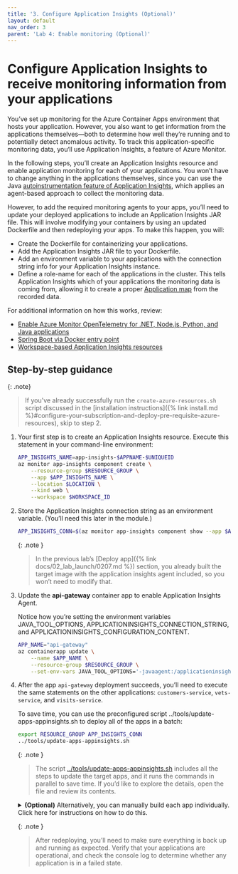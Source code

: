 ```yaml
---
title: '3. Configure Application Insights (Optional)'
layout: default
nav_order: 3
parent: 'Lab 4: Enable monitoring (Optional)'
---
```


# Configure Application Insights to receive monitoring information from your applications

You’ve set up monitoring for the Azure Container Apps environment that hosts your application. However, you also want to get information from the applications themselves—both to determine how well they’re running and to potentially detect anomalous activity. To track this application-specific monitoring data, you‘ll use Application Insights, a feature of Azure Monitor.

In the following steps, you’ll create an Application Insights resource and enable application monitoring for each of your applications. You won’t have to change anything in the applications themselves, since you can use the Java [autoinstrumentation feature of Application Insights](https://learn.microsoft.com/azure/azure-monitor/app/codeless-overview), which applies an agent-based approach to collect the monitoring data.

However, to add the required monitoring agents to your apps, you’ll need to update your deployed applications to include an Application Insights JAR file. This will involve modifying your containers by using an updated Dockerfile and then redeploying your apps. To make this happen, you will:

- Create the Dockerfile for containerizing your applications.
- Add the Application Insights JAR file to your Dockerfile.
- Add an environment variable to your applications with the connection string info for your Application Insights instance.
- Define a role-name for each of the applications in the cluster. This tells Application Insights which of your applications the monitoring data is coming from, allowing it to create a proper [Application map](https://learn.microsoft.com/azure/azure-monitor/app/app-map?tabs=net) from the recorded data.

For additional information on how this works, review:

- [Enable Azure Monitor OpenTelemetry for .NET, Node.js, Python, and Java applications](https://learn.microsoft.com/en-us/azure/azure-monitor/app/opentelemetry-enable?tabs=java)
- [Spring Boot via Docker entry point](https://learn.microsoft.com/azure/azure-monitor/app/java-spring-boot#spring-boot-via-docker-entry-point)
- [Workspace-based Application Insights resources](https://learn.microsoft.com/azure/azure-monitor/app/create-workspace-resource)

## Step-by-step guidance

{: .note}
> If you've already successfully run the `create-azure-resources.sh` script discussed in the [installation instructions]({% link install.md %}#configure-your-subscription-and-deploy-pre-requisite-azure-resources), skip to step 2.

1.  Your first step is to create an Application Insights resource. Execute this statement in your command-line environment:

    ```bash
    APP_INSIGHTS_NAME=app-insights-$APPNAME-$UNIQUEID
    az monitor app-insights component create \
        --resource-group $RESOURCE_GROUP \
        --app $APP_INSIGHTS_NAME \
        --location $LOCATION \
        --kind web \
        --workspace $WORKSPACE_ID
    ```

1.  Store the Application Insights connection string as an environment variable. (You’ll need this later in the module.)

    ```bash
    APP_INSIGHTS_CONN=$(az monitor app-insights component show --app $APP_INSIGHTS_NAME -g $RESOURCE_GROUP --query connectionString --output tsv)
    ```

    {: .note }
    > In the previous lab’s [Deploy app]({% link docs/02_lab_launch/0207.md %}) section, you already built the target image with the application insights agent included, so you won’t need to modify that.

1.  Update the **api-gateway** container app to enable Application Insights Agent.

    Notice how you’re setting the environment variables JAVA_TOOL_OPTIONS, APPLICATIONINSIGHTS_CONNECTION_STRING, and APPLICATIONINSIGHTS_CONFIGURATION_CONTENT.

    ```bash
    APP_NAME="api-gateway"
    az containerapp update \
        --name $APP_NAME \
        --resource-group $RESOURCE_GROUP \
        --set-env-vars JAVA_TOOL_OPTIONS='-javaagent:/applicationinsights-agent.jar' APPLICATIONINSIGHTS_CONNECTION_STRING="$APP_INSIGHTS_CONN" APPLICATIONINSIGHTS_CONFIGURATION_CONTENT='{"role": {"name": "'$APP_NAME'"}}'
    ```

1.  After the app `api-gateway` deployment succeeds, you’ll need to execute the same statements on the other applications: `customers-service`, `vets-service`, and `visits-service`.

    To save time, you can use the preconfigured script ../tools/update-apps-appinsights.sh to deploy all of the apps in a batch:

    ```bash
    export RESOURCE_GROUP APP_INSIGHTS_CONN
    ../tools/update-apps-appinsights.sh
    ```

    {: .note }
    > The script [../tools/update-apps-appinsights.sh](https://github.com/Azure-Samples/java-on-aca/blob/main/tools/update-apps-appinsights.sh) includes all the steps to update the target apps, and it runs the commands in parallel to save time. If you’d like to explore the details, open the file and review its contents.

    <details markdown="1">

    <summary><b>(Optional)</b> Alternatively, you can manually build each app individually. <a>Click here for instructions on how to do this</a>.</summary>
    
    Run the following commands:

    ```bash
    APP_NAME="customers-service"
    az containerapp update \
        --name $APP_NAME \
        --resource-group $RESOURCE_GROUP \
        --set-env-vars JAVA_TOOL_OPTIONS='-javaagent:/applicationinsights-agent.jar' APPLICATIONINSIGHTS_CONNECTION_STRING="$APP_INSIGHTS_CONN" APPLICATIONINSIGHTS_CONFIGURATION_CONTENT='{"role": {"name": "'$APP_NAME'"}}'

    APP_NAME="vets-service"
    az containerapp update \
        --name $APP_NAME \
        --resource-group $RESOURCE_GROUP \
        --set-env-vars JAVA_TOOL_OPTIONS='-javaagent:/applicationinsights-agent.jar' APPLICATIONINSIGHTS_CONNECTION_STRING="$APP_INSIGHTS_CONN" APPLICATIONINSIGHTS_CONFIGURATION_CONTENT='{"role": {"name": "'$APP_NAME'"}}'

    APP_NAME="visits-service"
    az containerapp update \
        --name $APP_NAME \
        --resource-group $RESOURCE_GROUP \
        --set-env-vars JAVA_TOOL_OPTIONS='-javaagent:/applicationinsights-agent.jar' APPLICATIONINSIGHTS_CONNECTION_STRING="$APP_INSIGHTS_CONN" APPLICATIONINSIGHTS_CONFIGURATION_CONTENT='{"role": {"name": "'$APP_NAME'"}}'
    ```

    {: .note }
    > Notice that for each of the applications, we indicate a different role-name. Application Insights uses this role-name in its Application map feature to show the communication between your applications.

    </details>

    {: .note }
    > After redeploying, you’ll need to make sure everything is back up and running as expected. Verify that your applications are operational, and check the console log to determine whether any application is in a failed state.

